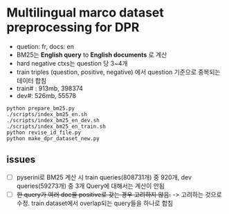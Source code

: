 # Multilingual marco dataset preprocessing for DPR
- quetion: fr, docs: en
- BM25는 **English query** to **English documents** 로 계산
- hard negative ctxs는 question 당 3~4개
- train triples (question, positive, negative) 에서 question 기준으로 중복되는 데이터 합침
- train# : 913mb, 398374 
- dev#: 526mb, 55578 
```
python prepare_bm25.py
./scripts/index_bm25_en.sh
./scripts/index_bm25_en_dev.sh
./scripts/index_bm25_en_train.sh
python revise_id_file.py
python make_dpr_dataset_new.py
```
## issues
- [ ] pyserini로 BM25 계산 시 train queries(808731개) 중 920개, dev queries(59273개) 중 3개 Query에 대해서는 계산이 안됨
- [ ] ~~한 query가 여러 doc을 positive로 갖는 경우 고려하지 않음.~~ -> 고려하는 것으로 수정. train dataset에서 overlap되는 query들을 하나로 합침